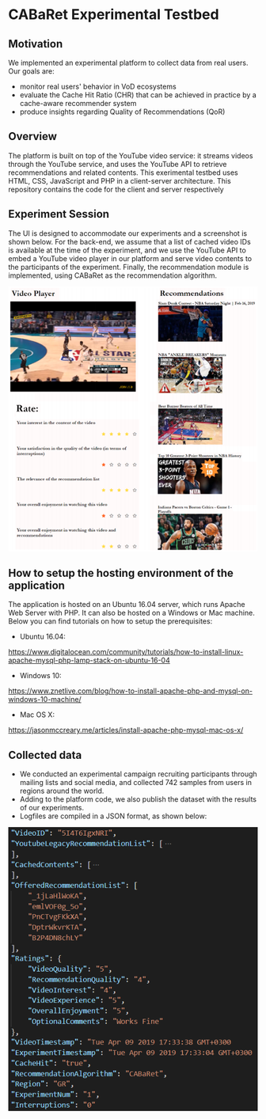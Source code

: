 # CABaRet Experimental Testbed

## Motivation
We implemented an experimental platform to collect data from real users. 
Our  goals are:
- monitor real users' behavior in VoD ecosystems
- evaluate the Cache Hit Ratio (CHR) that can be achieved in practice by a cache-aware recommender system
- produce insights regarding Quality of Recommendations (QoR)

## Overview
The platform is built on top of the YouTube video service: it streams videos through the YouTube service, 
and uses the YouTube API to retrieve recommendations and related contents.
This exerimental testbed uses HTML, CSS, JavaScript and PHP in a client-server architecture.
This repository contains the code for the client and server respectively

## Experiment Session
The UI is designed to accommodate our experiments and a screenshot is shown below.
For the back-end, we assume that a list of cached video IDs is available at the time of the experiment, and we use the YouTube API to embed a YouTube video player in our platform and serve video contents to the participants of the experiment.
Finally, the recommendation module is implemented, using CABaRet as the recommendation algorithm.

<p align="center">
  <img src="./Images/_experiment_screenshot_.png">
</p>

## How to setup the hosting environment of the application
The application is hosted on an Ubuntu 16.04 server, which runs Apache Web Server with PHP. 
It can also be hosted on a Windows or Mac machine. Below you can find tutorials on how to setup the prerequisites:

  - Ubuntu 16.04: 
  
https://www.digitalocean.com/community/tutorials/how-to-install-linux-apache-mysql-php-lamp-stack-on-ubuntu-16-04

  - Windows 10: 
  
https://www.znetlive.com/blog/how-to-install-apache-php-and-mysql-on-windows-10-machine/

  - Mac OS X: 
  
https://jasonmccreary.me/articles/install-apache-php-mysql-mac-os-x/

## Collected data
  - We conducted an experimental campaign recruiting participants through mailing lists and social media, and collected 742 samples from users in regions around the world. 
  - Adding to the platform code, we also publish the dataset with the results of our experiments. 
  - Logfiles are compiled in a JSON format, as shown below:
<p align="center">
  <img src="./Images/_logfile_format_.png">
</p>
